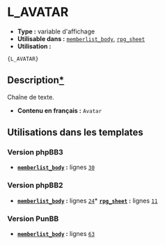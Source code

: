 # L_AVATAR
* __Type :__ variable d'affichage
* __Utilisable dans :__ [`memberlist_body`](../tpl/memberlist_body.md#readme), [`rpg_sheet`](../tpl/rpg_sheet.md#readme)
* __Utilisation :__

```smarty
{L_AVATAR}
```

## Description[*](https://fa-tvars.appspot.com/var/L_AVATAR)
Chaîne de texte.

* __Contenu en français :__ `Avatar`

## Utilisations dans les templates

### Version phpBB3
* __[`memberlist_body`](../tpl/memberlist_body.md#readme) :__ lignes [`30`](../src/prosilver/memberlist_body.tpl#L30)
### Version phpBB2
* __[`memberlist_body`](../tpl/memberlist_body.md#readme) :__ lignes [`24`](../src/subsilver/memberlist_body.tpl#L24)* __[`rpg_sheet`](../tpl/rpg_sheet.md#readme) :__ lignes [`11`](../src/subsilver/rpg_sheet.tpl#L11)
### Version PunBB
* __[`memberlist_body`](../tpl/memberlist_body.md#readme) :__ lignes [`63`](../src/punbb/memberlist_body.tpl#L63)
